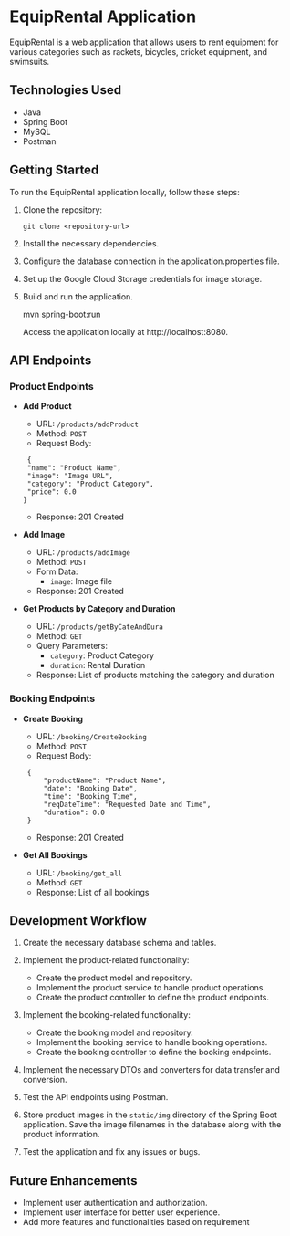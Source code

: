 # EquipRental Application

EquipRental is a web application that allows users to rent equipment for various categories such as rackets, bicycles, cricket equipment, and swimsuits.

## Technologies Used

- Java
- Spring Boot
- MySQL
- Postman

## Getting Started

To run the EquipRental application locally, follow these steps:


1. Clone the repository:

       git clone <repository-url> 

2. Install the necessary dependencies.

3. Configure the database connection in the application.properties file.

4. Set up the Google Cloud Storage credentials for image storage.

5. Build and run the application.

   mvn spring-boot:run

   Access the application locally at http://localhost:8080.

## API Endpoints
### Product Endpoints

- **Add Product**
    - URL: `/products/addProduct`
    - Method: `POST`
    - Request Body:

  ```
   {
   "name": "Product Name",
   "image": "Image URL",
   "category": "Product Category",
   "price": 0.0
  }
  ```
    - Response: 201 Created


- **Add Image**
    - URL: `/products/addImage`
    - Method: `POST`
    - Form Data:
        - `image`: Image file
    - Response: 201 Created


- **Get Products by Category and Duration**

    -   URL: `/products/getByCateAndDura`
    -   Method: `GET`
    -   Query Parameters:
        -   `category`: Product Category
        -   `duration`: Rental Duration
    -   Response: List of products matching the category and duration

### Booking Endpoints

- **Create Booking**
    -   URL: `/booking/CreateBooking`
    -   Method: `POST`
    -   Request Body:
   ```
    {
        "productName": "Product Name",
        "date": "Booking Date",
        "time": "Booking Time",
        "reqDateTime": "Requested Date and Time",
        "duration": 0.0
    }
   ```
    - Response: 201 Created


- **Get All Bookings**

    -   URL: `/booking/get_all`
    -   Method: `GET`
    -   Response: List of all bookings
## Development Workflow

1. Create the necessary database schema and tables.

2. Implement the product-related functionality:
    -   Create the product model and repository.
    -   Implement the product service to handle product operations.
    -   Create the product controller to define the product endpoints.

3. Implement the booking-related functionality:
    -   Create the booking model and repository.
    -   Implement the booking service to handle booking operations.
    -   Create the booking controller to define the booking endpoints.

4. Implement the necessary DTOs and converters for data transfer and conversion.

5. Test the API endpoints using Postman.

6. Store product images in the `static/img` directory of the Spring Boot application. Save the image filenames in the database along with the product information.
7. Test the application and fix any issues or bugs.

## Future Enhancements

-  Implement user authentication and authorization.
-  Implement user interface for better user experience.
-  Add more features and functionalities based on requirement
